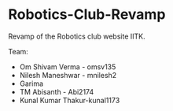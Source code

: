 # Robotics-Club-Revamp
Revamp of the Robotics club website IITK.

Team:
- Om Shivam Verma - omsv135
- Nilesh Maneshwar - mnilesh2
- Garima
- TM Abisanth - Abi2174
- Kunal Kumar Thakur-kunal1173
